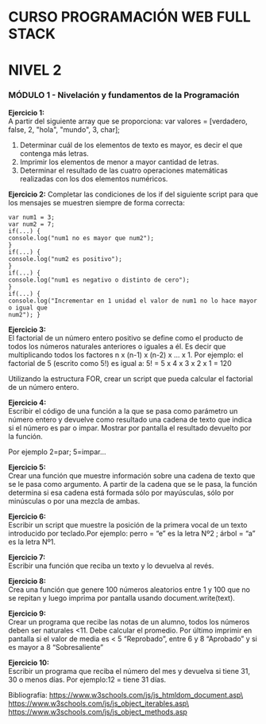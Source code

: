 # CURSO PROGRAMACIÓN WEB FULL STACK
# NIVEL 2
### MÓDULO 1 - Nivelación y fundamentos de la Programación
**Ejercicio 1:**\
A partir del siguiente array que se proporciona: var valores = [verdadero, false, 2, "hola",
"mundo", 3, char];
1. Determinar cuál de los elementos de texto es mayor, es decir el que contenga más
letras.
2. Imprimir los elementos de menor a mayor cantidad de letras.
3. Determinar el resultado de las cuatro operaciones matemáticas realizadas con los dos
elementos numéricos.

**Ejercicio 2:**
Completar las condiciones de los if del siguiente script para que los mensajes se muestren
siempre de forma correcta:
```
var num1 = 3;
var num2 = 7;
if(...) {
console.log("num1 no es mayor que num2");
}
if(...) {
console.log("num2 es positivo");
}
if(...) {
console.log("num1 es negativo o distinto de cero");
}
if(...) {
console.log("Incrementar en 1 unidad el valor de num1 no lo hace mayor o igual que
num2"); }
```
**Ejercicio 3:**\
El factorial de un número entero positivo se define como el producto de todos los números
naturales anteriores o iguales a él. Es decir que multiplicando todos los factores n x (n-1) x (n-2)
x ... x 1. Por ejemplo: el factorial de 5 (escrito como 5!) es igual a: 5! = 5 x 4 x 3 x 2 x 1 = 120

Utilizando la estructura FOR, crear un script que pueda calcular el factorial de un número
entero.

**Ejercicio 4:**\
Escribir el código de una función a la que se pasa como parámetro un número entero y
devuelve como resultado una cadena de texto que indica si el número es par o impar. Mostrar
por pantalla el resultado devuelto por la función.

Por ejemplo 2=par; 5=impar...

**Ejercicio 5:**\
Crear una función que muestre información sobre una cadena de texto que se le pasa como
argumento. A partir de la cadena que se le pasa, la función determina si esa cadena está
formada sólo por mayúsculas, sólo por minúsculas o por una mezcla de ambas.

**Ejercicio 6:**\
Escribir un script que muestre la posición de la primera vocal de un texto introducido por
teclado.Por ejemplo: perro = “e” es la letra Nº2 ; árbol = “a” es la letra Nº1.

**Ejercicio 7:**\
Escribir una función que reciba un texto y lo devuelva al revés.

**Ejercicio 8:**\
Crea una función que genere 100 números aleatorios entre 1 y 100 que no se repitan y luego
imprima por pantalla usando document.write(text).

**Ejercicio 9:**\
Crear un programa que recibe las notas de un alumno, todos los números deben ser naturales
<11. Debe calcular el promedio. Por último imprimir en pantalla si el valor de media es < 5
“Reprobado”,  entre 6 y 8 “Aprobado” y si es mayor a 8 “Sobresaliente”

**Ejercicio 10:**\
Escribir un programa que reciba el número del mes y devuelva si tiene 31, 30 o menos días.
Por ejemplo:12 = tiene 31 días.


Bibliografía:
https://www.w3schools.com/js/js_htmldom_document.asp\
https://www.w3schools.com/js/js_object_iterables.asp\
https://www.w3schools.com/js/js_object_methods.asp
